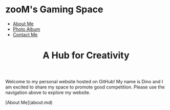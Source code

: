 # zooM's Gaming Space
<!DOCTYPE html>
<html>
  <head>
    <link rel="stylesheet" type="text/css" href="style.css">
  </head>
  <body>
    <nav>
      <ul>
        <li><a href="about-me.html">About Me</a></li>
        <li><a href="photoalbum.html">Photo Album</a></li>
        <li><a href="contact.html">Contact Me</a></li>
      </ul>
    </nav>
    <header>
      <h1>A Hub for Creativity</h1>
    </header>
    <main>
      <p>Welcome to my personal website hosted on GitHub! My name is Dino and I am excited to share my space to promote good competition. Please use the navigation above to explore my website.</p>
    </main>
  </body>
</html>
[About Me](about.md)
